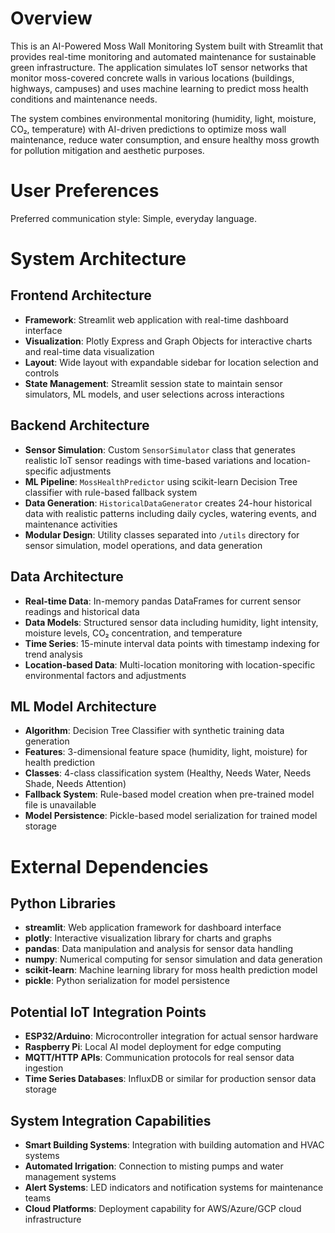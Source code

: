 # Overview

This is an AI-Powered Moss Wall Monitoring System built with Streamlit that provides real-time monitoring and automated maintenance for sustainable green infrastructure. The application simulates IoT sensor networks that monitor moss-covered concrete walls in various locations (buildings, highways, campuses) and uses machine learning to predict moss health conditions and maintenance needs.

The system combines environmental monitoring (humidity, light, moisture, CO₂, temperature) with AI-driven predictions to optimize moss wall maintenance, reduce water consumption, and ensure healthy moss growth for pollution mitigation and aesthetic purposes.

# User Preferences

Preferred communication style: Simple, everyday language.

# System Architecture

## Frontend Architecture
- **Framework**: Streamlit web application with real-time dashboard interface
- **Visualization**: Plotly Express and Graph Objects for interactive charts and real-time data visualization
- **Layout**: Wide layout with expandable sidebar for location selection and controls
- **State Management**: Streamlit session state to maintain sensor simulators, ML models, and user selections across interactions

## Backend Architecture
- **Sensor Simulation**: Custom `SensorSimulator` class that generates realistic IoT sensor readings with time-based variations and location-specific adjustments
- **ML Pipeline**: `MossHealthPredictor` using scikit-learn Decision Tree classifier with rule-based fallback system
- **Data Generation**: `HistoricalDataGenerator` creates 24-hour historical data with realistic patterns including daily cycles, watering events, and maintenance activities
- **Modular Design**: Utility classes separated into `/utils` directory for sensor simulation, model operations, and data generation

## Data Architecture
- **Real-time Data**: In-memory pandas DataFrames for current sensor readings and historical data
- **Data Models**: Structured sensor data including humidity, light intensity, moisture levels, CO₂ concentration, and temperature
- **Time Series**: 15-minute interval data points with timestamp indexing for trend analysis
- **Location-based Data**: Multi-location monitoring with location-specific environmental factors and adjustments

## ML Model Architecture
- **Algorithm**: Decision Tree Classifier with synthetic training data generation
- **Features**: 3-dimensional feature space (humidity, light, moisture) for health prediction
- **Classes**: 4-class classification system (Healthy, Needs Water, Needs Shade, Needs Attention)
- **Fallback System**: Rule-based model creation when pre-trained model file is unavailable
- **Model Persistence**: Pickle-based model serialization for trained model storage

# External Dependencies

## Python Libraries
- **streamlit**: Web application framework for dashboard interface
- **plotly**: Interactive visualization library for charts and graphs
- **pandas**: Data manipulation and analysis for sensor data handling
- **numpy**: Numerical computing for sensor simulation and data generation
- **scikit-learn**: Machine learning library for moss health prediction model
- **pickle**: Python serialization for model persistence

## Potential IoT Integration Points
- **ESP32/Arduino**: Microcontroller integration for actual sensor hardware
- **Raspberry Pi**: Local AI model deployment for edge computing
- **MQTT/HTTP APIs**: Communication protocols for real sensor data ingestion
- **Time Series Databases**: InfluxDB or similar for production sensor data storage

## System Integration Capabilities
- **Smart Building Systems**: Integration with building automation and HVAC systems
- **Automated Irrigation**: Connection to misting pumps and water management systems
- **Alert Systems**: LED indicators and notification systems for maintenance teams
- **Cloud Platforms**: Deployment capability for AWS/Azure/GCP cloud infrastructure